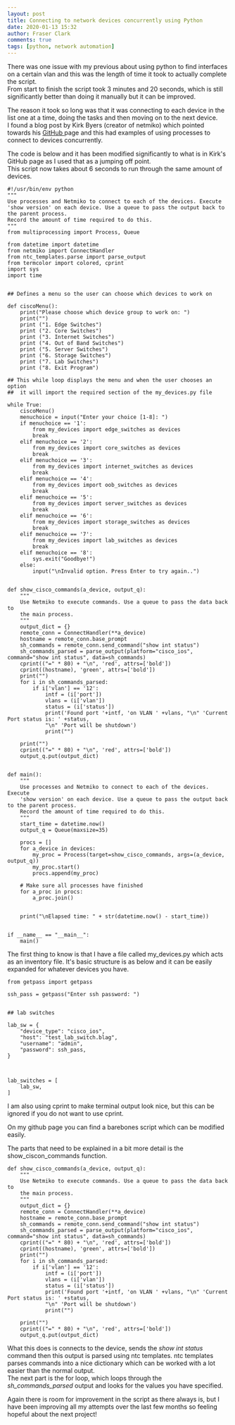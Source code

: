 ```yaml
---
layout: post
title: Connecting to network devices concurrently using Python
date: 2020-01-13 15:32
author: Fraser Clark
comments: true
tags: [python, network automation]
---
```

<!-- wp:paragraph -->
<p>There was one issue with my previous </a>about using python to find interfaces on a certain vlan and this was the length of time it took to actually complete the script.<br>From start to finish the script took 3 minutes and 20 seconds, which is still significantly better than doing it manually but it can be improved.</p>
<!-- /wp:paragraph -->

<!-- wp:paragraph -->
<p>The reason it took so long was that it was connecting to each device in the list one at a time, doing the tasks and then moving on to the next device.<br>I found a blog post by Kirk Byers (creator of netmiko) which pointed towards his <a href="https://github.com/ktbyers/netmiko/tree/develop/examples/use_cases/case16_concurrency">GitHub </a>page and this had examples of using processes to connect to devices concurrently.</p>
<!-- /wp:paragraph -->

<!-- wp:paragraph -->
<p>The code is below and it has been modified significantly to what is in Kirk's GitHub page as I used that as a jumping off point.<br>This script now takes about 6 seconds to run through the same amount of devices.</p>
<!-- /wp:paragraph -->

<!-- wp:code -->
<pre class="wp-block-code"><code>#!/usr/bin/env python
"""
Use processes and Netmiko to connect to each of the devices. Execute
'show version' on each device. Use a queue to pass the output back to the parent process.
Record the amount of time required to do this.
"""
from multiprocessing import Process, Queue

from datetime import datetime
from netmiko import ConnectHandler
from ntc_templates.parse import parse_output
from termcolor import colored, cprint
import sys
import time


## Defines a menu so the user can choose which devices to work on

def ciscoMenu():
    print("Please choose which device group to work on: ")
    print("")
    print ("1. Edge Switches")
    print ("2. Core Switches")
    print ("3. Internet Switches")
    print ("4. Out of Band Switches")
    print ("5. Server Switches")
    print ("6. Storage Switches")
    print ("7. Lab Switches")
    print ("8. Exit Program")

## This while loop displays the menu and when the user chooses an option
##  it will import the required section of the my_devices.py file

while True:
    ciscoMenu()
    menuchoice = input("Enter your choice &#091;1-8]: ")
    if menuchoice == '1':
        from my_devices import edge_switches as devices
        break
    elif menuchoice == '2':
        from my_devices import core_switches as devices
        break
    elif menuchoice == '3':
        from my_devices import internet_switches as devices
        break
    elif menuchoice == '4':
        from my_devices import oob_switches as devices   
        break
    elif menuchoice == '5':
        from my_devices import server_switches as devices
        break
    elif menuchoice == '6':
        from my_devices import storage_switches as devices
        break
    elif menuchoice == '7':
        from my_devices import lab_switches as devices
        break
    elif menuchoice == '8':
        sys.exit("Goodbye!")
    else:
        input("\nInvalid option. Press Enter to try again..")


def show_cisco_commands(a_device, output_q):
    """
    Use Netmiko to execute commands. Use a queue to pass the data back to
    the main process.
    """
    output_dict = {}
    remote_conn = ConnectHandler(**a_device)
    hostname = remote_conn.base_prompt
    sh_commands = remote_conn.send_command("show int status")
    sh_commands_parsed = parse_output(platform="cisco_ios", command="show int status", data=sh_commands)
    cprint(("=" * 80) + "\n", 'red', attrs=&#091;'bold'])
    cprint((hostname), 'green', attrs=&#091;'bold'])
    print("")
    for i in sh_commands_parsed:
        if i&#091;'vlan'] == '12':
            intf = (i&#091;'port'])
            vlans = (i&#091;'vlan'])
            status = (i&#091;'status'])
            print('Found port '+intf, 'on VLAN ' +vlans, "\n" 'Current Port status is: ' +status, 
            "\n" 'Port will be shutdown')
            print("")

    print("")
    cprint(("=" * 80) + "\n", 'red', attrs=&#091;'bold'])
    output_q.put(output_dict)


def main():
    """
    Use processes and Netmiko to connect to each of the devices. Execute
    'show version' on each device. Use a queue to pass the output back to the parent process.
    Record the amount of time required to do this.
    """
    start_time = datetime.now()
    output_q = Queue(maxsize=35)

    procs = &#091;]
    for a_device in devices:
        my_proc = Process(target=show_cisco_commands, args=(a_device, output_q))
        my_proc.start()
        procs.append(my_proc)

    # Make sure all processes have finished
    for a_proc in procs:
        a_proc.join()


    print("\nElapsed time: " + str(datetime.now() - start_time))


if __name__ == "__main__":
    main()
</code></pre>
<!-- /wp:code -->

<!-- wp:paragraph -->
<p>The first thing to know is that I have a file called my_devices.py which acts as an inventory file. It's basic structure is as below and it can be easily expanded for whatever devices you have.</p>
<!-- /wp:paragraph -->

<!-- wp:code -->
<pre class="wp-block-code"><code>from getpass import getpass

ssh_pass = getpass("Enter ssh password: ")


## lab switches

lab_sw = {
    "device_type": "cisco_ios",
    "host": "test_lab_switch.blag",
    "username": "admin",
    "password": ssh_pass,
}



lab_switches = &#091;
    lab_sw,
]</code></pre>
<!-- /wp:code -->

<!-- wp:paragraph -->
<p>I am also using cprint to make terminal output look nice, but this can be ignored if you do not want to use cprint.</p>
<!-- /wp:paragraph -->

<!-- wp:paragraph -->
<p>On my github page you can find a barebones script which can be modified easily.</p>
<!-- /wp:paragraph -->

<!-- wp:paragraph -->
<p>The parts that need to be explained in a bit more detail is the show_ciscon_commands function.</p>
<!-- /wp:paragraph -->

<!-- wp:code -->
<pre class="wp-block-code"><code>def show_cisco_commands(a_device, output_q):
    """
    Use Netmiko to execute commands. Use a queue to pass the data back to
    the main process.
    """
    output_dict = {}
    remote_conn = ConnectHandler(**a_device)
    hostname = remote_conn.base_prompt
    sh_commands = remote_conn.send_command("show int status")
    sh_commands_parsed = parse_output(platform="cisco_ios", command="show int status", data=sh_commands)
    cprint(("=" * 80) + "\n", 'red', attrs=&#091;'bold'])
    cprint((hostname), 'green', attrs=&#091;'bold'])
    print("")
    for i in sh_commands_parsed:
        if i&#091;'vlan'] == '12':
            intf = (i&#091;'port'])
            vlans = (i&#091;'vlan'])
            status = (i&#091;'status'])
            print('Found port '+intf, 'on VLAN ' +vlans, "\n" 'Current Port status is: ' +status, 
            "\n" 'Port will be shutdown')
            print("")

    print("")
    cprint(("=" * 80) + "\n", 'red', attrs=&#091;'bold'])
    output_q.put(output_dict)
</code></pre>
<!-- /wp:code -->

<!-- wp:paragraph -->
<p>What this does is connects to the device, sends the <em>show int status</em> command  then this output is parsed using ntc templates. ntc templates parses commands into a nice dictionary which can be worked with a lot easier than the normal output.<br>The next part is the for loop, which loops through the <em>sh_commands_parsed </em>output and looks for the values you have specified.</p>
<!-- /wp:paragraph -->

<!-- wp:paragraph -->
<p>Again there is room for improvement in the script as there always is, but I have been improving all my attempts over the last few months so feeling hopeful about the next project!</p>
<!-- /wp:paragraph -->
